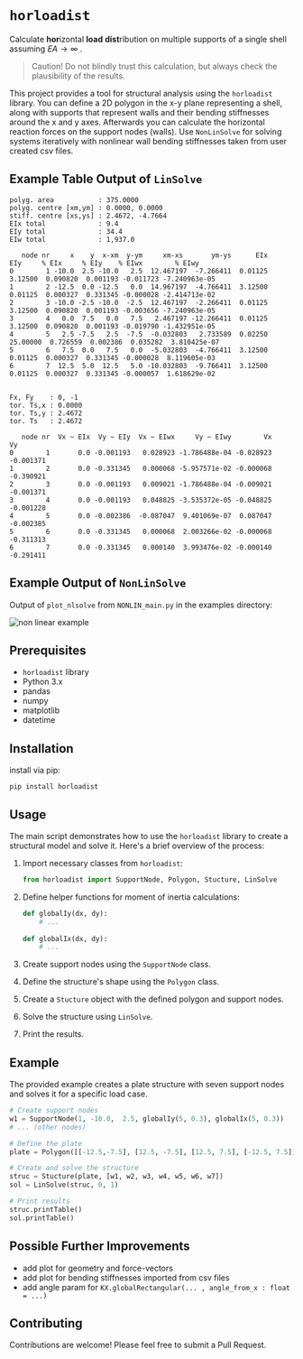 # `horloadist`

Calculate **hor**izontal **load** **dist**ribution on multiple supports of a single shell assuming $EA \to \infty$ .

> Caution! Do not blindly trust this calculation, but always check the plausibility of the results.

This project provides a tool for structural analysis using the `horloadist` library. You can define a 2D polygon in the x-y plane representing a shell, along with supports that represent walls and their bending stiffnesses around the x and y axes. Afterwards you can calculate the horizontal reaction forces on the support nodes (walls). Use `NonLinSolve` for solving systems iteratively with nonlinear wall bending stiffnesses taken from user created csv files.

## Example Table Output of `LinSolve`

```
polyg. area           : 375.0000
polyg. centre [xm,ym] : 0.0000, 0.0000 
stiff. centre [xs,ys] : 2.4672, -4.7664
EIx total             : 9.4
EIy total             : 34.4
EIw total             : 1,937.0

   node nr     x    y  x-xm  y-ym     xm-xs       ym-ys      EIx       EIy     % EIx     % EIy    % EIwx        % EIwy
0        1 -10.0  2.5 -10.0   2.5  12.467197  -7.266411  0.01125   3.12500  0.090820  0.001193 -0.011723 -7.240963e-05
1        2 -12.5  0.0 -12.5   0.0  14.967197  -4.766411  3.12500   0.01125  0.000327  0.331345 -0.000028 -2.414713e-02
2        3 -10.0 -2.5 -10.0  -2.5  12.467197  -2.266411  0.01125   3.12500  0.090820  0.001193 -0.003656 -7.240963e-05
3        4   0.0  7.5   0.0   7.5   2.467197 -12.266411  0.01125   3.12500  0.090820  0.001193 -0.019790 -1.432951e-05
4        5   2.5 -7.5   2.5  -7.5  -0.032803   2.733589  0.02250  25.00000  0.726559  0.002386  0.035282  3.810425e-07
5        6   7.5  0.0   7.5   0.0  -5.032803  -4.766411  3.12500   0.01125  0.000327  0.331345 -0.000028  8.119605e-03
6        7  12.5  5.0  12.5   5.0 -10.032803  -9.766411  3.12500   0.01125  0.000327  0.331345 -0.000057  1.618629e-02


Fx, Fy    : 0, -1
tor. Ts,x : 0.0000
tor. Ts,y : 2.4672
tor. Ts   : 2.4672

   node nr  Vx ~ EIx  Vy ~ EIy  Vx ~ EIwx     Vy ~ EIwy        Vx        Vy
0        1       0.0 -0.001193   0.028923 -1.786488e-04 -0.028923 -0.001371
1        2       0.0 -0.331345   0.000068 -5.957571e-02 -0.000068 -0.390921
2        3       0.0 -0.001193   0.009021 -1.786488e-04 -0.009021 -0.001371
3        4       0.0 -0.001193   0.048825 -3.535372e-05 -0.048825 -0.001228
4        5       0.0 -0.002386  -0.087047  9.401069e-07  0.087047 -0.002385
5        6       0.0 -0.331345   0.000068  2.003266e-02 -0.000068 -0.311313
6        7       0.0 -0.331345   0.000140  3.993476e-02 -0.000140 -0.291411
```

## Example Output of `NonLinSolve`

Output of `plot_nlsolve` from `NONLIN_main.py` in the examples directory:

![non linear example](example_nlsolve.png "non linear convergation process")


## Prerequisites

- `horloadist` library
- Python 3.x
- pandas
- numpy
- matplotlib
- datetime

## Installation

install via pip:
```
pip install horloadist
```


## Usage

The main script demonstrates how to use the `horloadist` library to create a structural model and solve it. Here's a brief overview of the process:

1. Import necessary classes from `horloadist`:
   ```python
   from horloadist import SupportNode, Polygon, Stucture, LinSolve
   ```

2. Define helper functions for moment of inertia calculations:
   ```python
   def globalIy(dx, dy):
       # ...
    
   def globalIx(dx, dy):
       # ...
   ```

3. Create support nodes using the `SupportNode` class.
4. Define the structure's shape using the `Polygon` class.
5. Create a `Stucture` object with the defined polygon and support nodes.
6. Solve the structure using `LinSolve`.
7. Print the results.

## Example

The provided example creates a plate structure with seven support nodes and solves it for a specific load case.

```python
# Create support nodes
w1 = SupportNode(1, -10.0,  2.5, globalIy(5, 0.3), globalIx(5, 0.3))
# ... (other nodes)

# Define the plate
plate = Polygon([[-12.5,-7.5], [12.5, -7.5], [12.5, 7.5], [-12.5, 7.5]])

# Create and solve the structure
struc = Stucture(plate, [w1, w2, w3, w4, w5, w6, w7])
sol = LinSolve(struc, 0, 1)

# Print results
struc.printTable()
sol.printTable()
```


## Possible Further Improvements

- add plot for geometry and force-vectors
- add plot for bending stiffnesses imported from csv files
- add angle param for `KX.globalRectangular(... , angle_from_x : float = ...)`

## Contributing

Contributions are welcome! Please feel free to submit a Pull Request. 